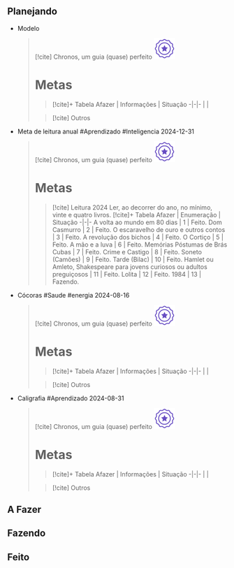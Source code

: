 ## Planejando
- Modelo  
  > [!cite] Chronos, um guia (quase) perfeito
  > ![image](.attachments/82ae44a5a3265e69e717c2f342cb1a202786882c.svg) 
  > # Metas
  > >  [!cite]+ Tabela
  > >  Afazer | Informações | Situação
  > > -|-|-
  > > | |
  > 
  > > [!cite] Outros
- Meta de leitura anual #Aprendizado #Inteligencia 2024-12-31  
  > [!cite] Chronos, um guia (quase) perfeito
  > ![image](.attachments/82ae44a5a3265e69e717c2f342cb1a202786882c.svg) 
  > # Metas
  > > [!cite] Leitura 2024
  > > Ler, ao decorrer do ano, no mínimo, vinte e quatro livros.
  > >  [!cite]+ Tabela
  > >  Afazer | Enumeração | Situação
  > > -|-|-
  > > A volta ao mundo em 80 dias | 1 | Feito.
  > > Dom Casmurro | 2 | Feito.
  > > O escaravelho de ouro e outros contos | 3 | Feito.
  > > A revolução dos bichos | 4 | Feito.
  > > O Cortiço | 5 | Feito.
  > > A mão e a luva | 6 | Feito.
  > > Memórias Póstumas de Brás Cubas | 7 | Feito.
  > > Crime e Castigo | 8 | Feito.
  > > Soneto (Camões) | 9 | Feito.
  > > Tarde (Bilac) | 10 | Feito.
  > > Hamlet ou Amleto, Shakespeare para jovens curiosos ou adultos preguiçosos | 11 | Feito.
  > > Lolita | 12 | Feito.
  > > 1984 | 13 | Fazendo.
  > > 
  > 
- Cócoras #Saude #energia 2024-08-16  
  > [!cite] Chronos, um guia (quase) perfeito
  > ![image](.attachments/82ae44a5a3265e69e717c2f342cb1a202786882c.svg) 
  > # Metas
  > >  [!cite]+ Tabela
  > >  Afazer | Informações | Situação
  > > -|-|-
  > > | |
  > 
  > > [!cite] Outros
- Caligrafia #Aprendizado 2024-08-31  
  > [!cite] Chronos, um guia (quase) perfeito
  > ![image](.attachments/82ae44a5a3265e69e717c2f342cb1a202786882c.svg) 
  > # Metas
  > >  [!cite]+ Tabela
  > >  Afazer | Informações | Situação
  > > -|-|-
  > > | |
  > 
  > > [!cite] Outros

## A Fazer

## Fazendo

## Feito